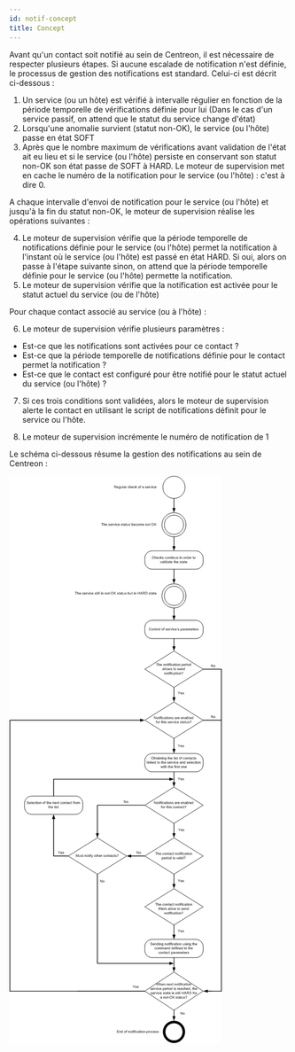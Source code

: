 ```yaml
---
id: notif-concept
title: Concept
---
```


Avant qu'un contact soit notifié au sein de Centreon, il est nécessaire
de respecter plusieurs étapes. Si aucune escalade de notification n'est
définie, le processus de gestion des notifications est standard.
Celui-ci est décrit ci-dessous :

1.  Un service (ou un hôte) est vérifié à intervalle régulier en
fonction de la période temporelle de vérifications définie pour lui
(Dans le cas d'un service passif, on attend que le statut du service
change d'état)
2.  Lorsqu'une anomalie survient (statut non-OK), le service (ou l'hôte)
passe en état SOFT
3.  Après que le nombre maximum de vérifications avant validation de
l'état ait eu lieu et si le service (ou l'hôte) persiste en
conservant son statut non-OK son état passe de SOFT à HARD. Le
moteur de supervision met en cache le numéro de la notification pour
le service (ou l'hôte) : c'est à dire 0.

A chaque intervalle d'envoi de notification pour le service (ou l'hôte)
et jusqu'à la fin du statut non-OK, le moteur de supervision réalise les
opérations suivantes :

4.  Le moteur de supervision vérifie que la période temporelle de
notifications définie pour le service (ou l'hôte) permet la
notification à l'instant où le service (ou l'hôte) est passé en état
HARD. Si oui, alors on passe à l'étape suivante sinon, on attend que
la période temporelle définie pour le service (ou l'hôte) permette
la notification.
5.  Le moteur de supervision vérifie que la notification est activée
pour le statut actuel du service (ou de l'hôte)

Pour chaque contact associé au service (ou à l'hôte) :

6.  Le moteur de supervision vérifie plusieurs paramètres :

-   Est-ce que les notifications sont activées pour ce contact ?
-   Est-ce que la période temporelle de notifications définie pour
le contact permet la notification ?
-   Est-ce que le contact est configuré pour être notifié pour le
statut actuel du service (ou l'hôte) ?

7.  Si ces trois conditions sont validées, alors le moteur de
supervision alerte le contact en utilisant le script de
notifications définit pour le service ou l'hôte.

8.  Le moteur de supervision incrémente le numéro de notification de 1

Le schéma ci-dessous résume la gestion des notifications au sein de
Centreon :

![image](../assets/alerts/hnotifications_schema.png)
